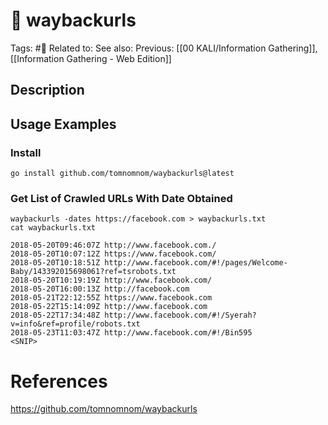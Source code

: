 # 💢 waybackurls

Tags: #💢
Related to: 
See also: 
Previous: [[00 KALI/Information Gathering]], [[Information Gathering - Web Edition]]

## Description

## Usage Examples

### Install

	go install github.com/tomnomnom/waybackurls@latest

### Get List of Crawled URLs With Date Obtained

	waybackurls -dates https://facebook.com > waybackurls.txt
	cat waybackurls.txt

```text
2018-05-20T09:46:07Z http://www.facebook.com./
2018-05-20T10:07:12Z https://www.facebook.com/
2018-05-20T10:18:51Z http://www.facebook.com/#!/pages/Welcome-Baby/143392015698061?ref=tsrobots.txt
2018-05-20T10:19:19Z http://www.facebook.com/
2018-05-20T16:00:13Z http://facebook.com
2018-05-21T22:12:55Z https://www.facebook.com
2018-05-22T15:14:09Z http://www.facebook.com
2018-05-22T17:34:48Z http://www.facebook.com/#!/Syerah?v=info&ref=profile/robots.txt
2018-05-23T11:03:47Z http://www.facebook.com/#!/Bin595
<SNIP>
```

# References

https://github.com/tomnomnom/waybackurls